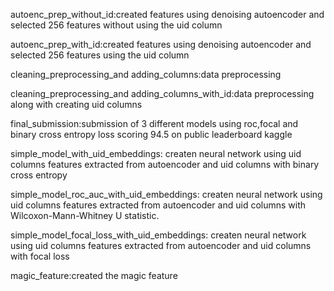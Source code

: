 autoenc_prep_without_id:created features using denoising autoencoder and selected 256 features without using the uid column

autoenc_prep_with_id:created features using denoising autoencoder and selected 256 features using the uid column

cleaning_preprocessing_and adding_columns:data preprocessing

cleaning_preprocessing_and adding_columns_with_id:data preprocessing along with creating uid columns

final_submission:submission of 3 different models using roc,focal and binary cross entropy loss scoring 94.5 on public leaderboard kaggle

simple_model_with_uid_embeddings: createn neural network using uid columns features extracted from autoencoder and uid columns with binary cross entropy

simple_model_roc_auc_with_uid_embeddings: createn neural network using uid columns features extracted from autoencoder and uid columns with Wilcoxon-Mann-Whitney U statistic.

simple_model_focal_loss_with_uid_embeddings: createn neural network using uid columns features extracted from autoencoder and uid columns with focal loss

magic_feature:created the magic feature
